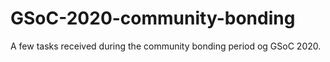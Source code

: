 # GSoC-2020-community-bonding
A few tasks received during the community bonding period og GSoC 2020.
